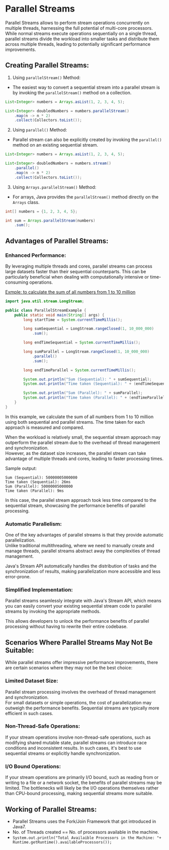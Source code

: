 # Parallel Streams

Parallel Streams allows to perform stream operations concurrently on multiple threads, harnessing the full potential of multi-core processors. <br>
While normal streams execute operations sequentially on a single thread, parallel streams divide the workload into smaller tasks and distribute them across multiple threads, 
leading to potentially significant performance improvements.

## Creating Parallel Streams:

1. Using `parallelStream()` Method: 
- The easiest way to convert a sequential stream into a parallel stream is by invoking the `parallelStream()` method 
on a collection.

```java
List<Integer> numbers = Arrays.asList(1, 2, 3, 4, 5);

List<Integer> doubledNumbers = numbers.parallelStream()
    .map(n -> n * 2)
    .collect(Collectors.toList());
```



2. Using `parallel()` Method: 
- Parallel stream can also be explicitly created by invoking the `parallel()` method on an existing sequential stream.

```java
List<Integer> numbers = Arrays.asList(1, 2, 3, 4, 5);

List<Integer> doubledNumbers = numbers.stream()
    .parallel()
    .map(n -> n * 2)
    .collect(Collectors.toList());
```


3. Using `Arrays.parallelStream()` Method: 
- For arrays, Java provides the `parallelStream()` method directly on the `Arrays` class.

```java
int[] numbers = {1, 2, 3, 4, 5};

int sum = Arrays.parallelStream(numbers)
    .sum();
```


## Advantages of Parallel Streams:
### Enhanced Performance: 
By leveraging multiple threads and cores, parallel streams can process large datasets faster than their sequential counterparts. 
This can be particularly beneficial when dealing with computationally intensive or time-consuming operations.

[Exmple: to calculate the sum of all numbers from 1 to 10 million](./ParallelStreamExample.java)

```java
import java.util.stream.LongStream;

public class ParallelStreamExample {
    public static void main(String[] args) {
        long startTime = System.currentTimeMillis();

        long sumSequential = LongStream.rangeClosed(1, 10_000_000)
            .sum();

        long endTimeSequential = System.currentTimeMillis();

        long sumParallel = LongStream.rangeClosed(1, 10_000_000)
            .parallel()
            .sum();

        long endTimeParallel = System.currentTimeMillis();

        System.out.println("Sum (Sequential): " + sumSequential);
        System.out.println("Time taken (Sequential): " + (endTimeSequential - startTime) + "ms");

        System.out.println("Sum (Parallel): " + sumParallel);
        System.out.println("Time taken (Parallel): " + (endTimeParallel - endTimeSequential) + "ms");
    }
}
```

In this example, we calculate the sum of all numbers from 1 to 10 million using both sequential and parallel streams. 
The time taken for each approach is measured and compared.

When the workload is relatively small, the sequential stream approach may outperform the parallel stream due to 
the overhead of thread management and synchronization.<br> 
However, as the dataset size increases, the parallel stream can take advantage of multiple threads and cores, leading to faster processing times.

Sample output:

```shell
Sum (Sequential): 50000005000000
Time taken (Sequential): 26ms
Sum (Parallel): 50000005000000
Time taken (Parallel): 9ms
```

In this case, the parallel stream approach took less time compared to the sequential stream, showcasing the performance benefits of parallel processing.

### Automatic Parallelism: 
One of the key advantages of parallel streams is that they provide automatic parallelization. <br>
Unlike traditional multithreading, where we need to manually create and manage threads, parallel streams abstract away the complexities of thread management. 

Java's Stream API automatically handles the distribution of tasks and the synchronization of results, making parallelization more accessible and less error-prone.

### Simplified Implementation:
Parallel streams seamlessly integrate with Java's Stream API, which means you can easily convert your existing 
sequential stream code to parallel streams by invoking the appropriate methods. 

This allows developers to unlock the performance benefits of parallel processing without having to rewrite their entire codebase.

## Scenarios Where Parallel Streams May Not Be Suitable:
While parallel streams offer impressive performance improvements, there are certain scenarios where they may not be the best choice:

### Limited Dataset Size: 
Parallel stream processing involves the overhead of thread management and synchronization.<br>
For small datasets or simple operations, the cost of parallelization may outweigh the performance benefits. Sequential streams are typically more efficient in such cases.

### Non-Thread-Safe Operations:
If your stream operations involve non-thread-safe operations, such as modifying shared mutable state, parallel streams can introduce race conditions and inconsistent results.
In such cases, it's best to use sequential streams or explicitly handle synchronization.


### I/O Bound Operations: 
If your stream operations are primarily I/O bound, such as reading from or writing to a file or a network socket, the benefits of parallel streams may be limited. 
The bottlenecks will likely be the I/O operations themselves rather than CPU-bound processing, making sequential streams more suitable.

## Working of Parallel Streams:
- Parallel Streams uses the Fork/Join Framework that got introduced in Java7.
- No. of Threads created == No. of processors available in the machine.
- `System.out.println("Total Availaible Processors in the Machine: "+ Runtime.getRuntime().availableProcessors());`